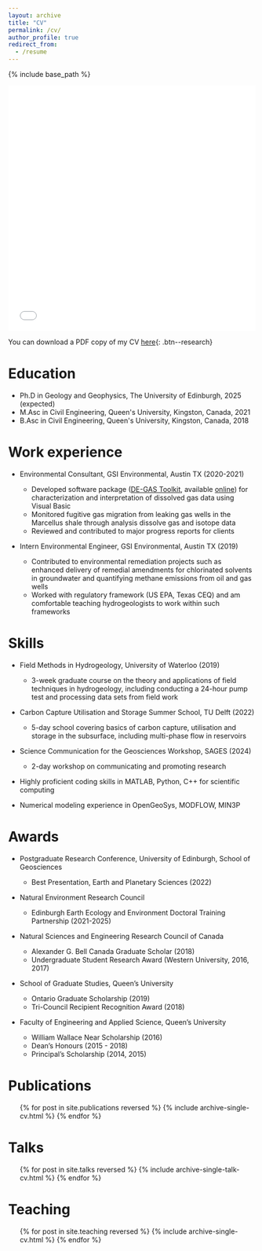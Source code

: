 ```yaml
---
layout: archive
title: "CV"
permalink: /cv/
author_profile: true
redirect_from:
  - /resume
---
```


{% include base_path %}
<iframe src="/files/Nicholas_Ashmore_CV.pdf" width="100%" height="500" frameborder="no" border="0" marginwidth="0" marginheight="0"></iframe>

You can download a PDF copy of my CV [here](/files/Nicholas_Ashmore_CV.pdf){: .btn--research}

Education
======
* Ph.D in Geology and Geophysics, The University of Edinburgh, 2025 (expected)
* M.Asc in Civil Engineering, Queen's University, Kingston, Canada, 2021
* B.Asc in Civil Engineering, Queen's University, Kingston, Canada, 2018 

Work experience
======
* Environmental Consultant, GSI Environmental, Austin TX (2020-2021)
  * Developed software package ([DE-GAS Toolkit](/publication/2022-Calculation-of-gas-ratios), available [online](https://www.gsienv.com/software/other-models-and-tools/de-gas-toolkit/)) for characterization and interpretation of dissolved gas data using Visual Basic
  * Monitored fugitive gas migration from leaking gas wells in the Marcellus shale through analysis dissolve gas and isotope data
  * Reviewed and contributed to major progress reports for clients

* Intern Environmental Engineer, GSI Environmental, Austin TX (2019)
  * Contributed to environmental remediation projects such as enhanced delivery of remedial amendments for chlorinated solvents in groundwater and quantifying methane emissions from oil and gas wells 
  * Worked with regulatory framework (US EPA, Texas CEQ) and am comfortable teaching hydrogeologists to work within such frameworks
  
Skills
======
* Field Methods in Hydrogeology, University of Waterloo (2019)
  * 3-week graduate course on the theory and applications of field techniques in hydrogeology, including conducting a 24-hour pump test and processing data sets from field work

* Carbon Capture Utilisation and Storage Summer School, TU Delft (2022)
  * 5-day school covering basics of carbon capture, utilisation and storage in the subsurface, including multi-phase flow in reservoirs

* Science Communication for the Geosciences Workshop, SAGES (2024)
  * 2-day workshop on communicating and promoting research

* Highly proficient coding skills in MATLAB, Python, C++ for scientific computing

* Numerical modeling experience in OpenGeoSys, MODFLOW, MIN3P

Awards
======
* Postgraduate Research Conference, University of Edinburgh, School of Geosciences
  * Best Presentation, Earth and Planetary Sciences (2022)
* Natural Environment Research Council
  * Edinburgh Earth Ecology and Environment Doctoral Training Partnership (2021-2025)
* Natural Sciences and Engineering Research Council of Canada
  * Alexander G. Bell Canada Graduate Scholar (2018)
  * Undergraduate Student Research Award (Western University, 2016, 2017)
* School of Graduate Studies, Queen’s University
  * Ontario Graduate Scholarship (2019)
  * Tri-Council Recipient Recognition Award (2018)

* Faculty of Engineering and Applied Science, Queen’s University	              	          
  * William Wallace Near Scholarship (2016)
  * Dean’s Honours (2015 - 2018)
  * Principal’s Scholarship (2014, 2015)

Publications
======
  <ul>{% for post in site.publications reversed %}
    {% include archive-single-cv.html %}
  {% endfor %}</ul>
  
Talks
======
  <ul>{% for post in site.talks reversed %}
    {% include archive-single-talk-cv.html  %}
  {% endfor %}</ul>
  
Teaching
======
  <ul>{% for post in site.teaching reversed %}
    {% include archive-single-cv.html %}
  {% endfor %}</ul>

